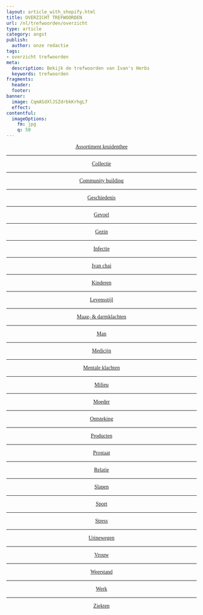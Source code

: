 ```yaml
---
layout: article_with_shopify.html
title: OVERZICHT TREFWOORDEN
url: /nl/trefwoorden/overzicht
type: article
category: angst
publish:
  author: onze redactie
tags:
- overzicht trefwoorden
meta:
  description: Bekijk de trefwoorden van Ivan's Herbs
  keywords: trefwoorden
fragments:
  header:
  footer:
banner:
  image: CqmASdXlJSZdrbkKrhgL7
  effect:
contentful:
  imageOptions:
    fm: jpg
    q: 50
---
```

<span style="text-align:center">

<a  href="/nl/#Assortiment kruidenthee" style="font-family:papyrus;">Assortiment kruidenthee</a><hr>

<a  href="/nl/#Collectie" style="font-family:papyrus;">Collectie</a><hr>

<a  href="/nl/#Community building" style="font-family:papyrus;">Community building</a><hr>

<a  href="/nl/#Geschiedenis" style="font-family:papyrus;">Geschiedenis</a><hr>

<a  href="/nl/#Gevoel" style="font-family:papyrus;">Gevoel</a><hr>

<a  href="/nl/#Gezin" style="font-family:papyrus;">Gezin</a><hr>

<a  href="/nl/#Infectie" style="font-family:papyrus;">Infectie</a><hr>

<a  href="/nl/#Ivan chai" style="font-family:papyrus;">Ivan chai</a><hr>

<a  href="/nl/#Kinderen" style="font-family:papyrus;">Kinderen</a><hr>

<a  href="/nl/#Levensstijl" style="font-family:papyrus;">Levensstijl</a><hr>

<a  href="/nl/#Maag- & darmklachten" style="font-family:papyrus;r">Maag- & darmklachten</a><hr>

<a  href="/nl/#Man" style="font-family:papyrus;">Man</a><hr>

<a  href="/nl/#Medicijn" style="font-family:papyrus;">Medicijn</a><hr>

<a  href="/nl/#Mentale klachten" style="font-family:papyrus;">Mentale klachten</a><hr>

<a  href="/nl/#Milieu" style="font-family:papyrus;">Milieu</a><hr>

<a  href="/nl/#Moeder" style="font-family:papyrus;">Moeder</a><hr>

<a  href="/nl/#Ontsteking" style="font-family:papyrus;">Ontsteking</a><hr>

<a  href="/nl/#Producten" style="font-family:papyrus;">Producten</a><hr>

<a  href="/nl/#Prostaat" style="font-family:papyrus;">Prostaat</a><hr>

<a  href="/nl/#Relatie" style="font-family:papyrus;">Relatie</a><hr>

<a  href="/nl/#Slapen" style="font-family:papyrus;">Slapen</a><hr>

<a  href="/nl/#Sport" style="font-family:papyrus;">Sport</a><hr>

<a  href="/nl/#Stress" style="font-family:papyrus;">Stress</a><hr>

<a  href="/nl/#Urinewegen" style="font-family:papyrus;">Urinewegen</a><hr>

<a  href="/nl/#Vrouw" style="font-family:papyrus;">Vrouw</a><hr>

<a  href="/nl/#Weerstand" style="font-family:papyrus;">Weerstand</a><hr>

<a  href="/nl/#Werk" style="font-family:papyrus;">Werk</a><hr>

<a  href="/nl/#Ziekten" style="font-family:papyrus;">Ziekten</a>

</span>
